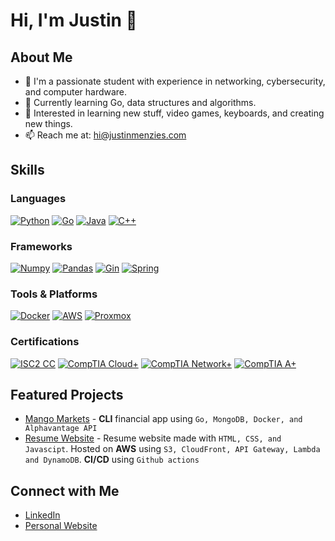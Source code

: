 # Hi, I'm Justin 👋

## About Me

- 🧠 I'm a passionate student with experience in networking, cybersecurity, and computer hardware.
- 🌱 Currently learning Go, data structures and algorithms.
- 🚀 Interested in learning new stuff, video games, keyboards, and creating new things.
- 📫 Reach me at: [hi@justinmenzies.com](mailto:hi@justinmenzies.com)

## Skills

### Languages

[![Python](https://img.shields.io/badge/-Python-black?style=flat-square&logo=python)](https://www.python.org)
[![Go](https://img.shields.io/badge/-Go-black?style=flat-square&logo=go)](https://golang.org)
[![Java](https://img.shields.io/badge/-Java-black?style=flat-square&logo=openjdk)](https://www.oracle.com/java/)
[![C++](https://img.shields.io/badge/-C++-black?style=flat-square&logo=cplusplus)](https://isocpp.org/)

### Frameworks

[![Numpy](https://img.shields.io/badge/-Numpy-black?style=flat-square&logo=numpy)](https://numpy.org/)
[![Pandas](https://img.shields.io/badge/-Pandas-black?style=flat-square&logo=pandas)](https://pandas.pydata.org/)
[![Gin](https://img.shields.io/badge/-Gin-black?style=flat-square&logo=Gin)](https://gin-gonic.com/)
[![Spring](https://img.shields.io/badge/-Spring-black?style=flat-square&logo=spring)](https://spring.io/)

### Tools & Platforms

[![Docker](https://img.shields.io/badge/-Docker-black?style=flat-square&logo=docker)](https://www.docker.com/)
[![AWS](https://img.shields.io/badge/-AWS-black?style=flat-square&logo=amazonaws)](https://aws.amazon.com/)
[![Proxmox](https://img.shields.io/badge/-Proxmox-black?style=flat-square&logo=proxmox)](https://www.proxmox.com/en/)

### Certifications

[![ISC2 CC](https://img.shields.io/badge/-ISC2%20CC-black?style=flat-square)](https://www.isc2.org/Certifications/CC)
[![CompTIA Cloud+](https://img.shields.io/badge/-CompTIA%20Cloud+-black?style=flat-square)](https://www.comptia.org/certifications/cloud)
[![CompTIA Network+](https://img.shields.io/badge/-CompTIA%20Network+-black?style=flat-square)](https://www.comptia.org/certifications/network)
[![CompTIA A+](https://img.shields.io/badge/-CompTIA%20A+-black?style=flat-square)](https://www.comptia.org/certifications/a)

## Featured Projects

- [Mango Markets](https://github.com/jp-mango/mango-markets) - **CLI** financial app using `Go, MongoDB, Docker, and Alphavantage API`
- [Resume Website](https://github.com/jp-mango/Resume) - Resume website made with `HTML, CSS, and Javascipt`. Hosted on **AWS** using `S3, CloudFront, API Gateway, Lambda and DynamoDB`. **CI/CD** using `Github actions`

## Connect with Me

- [LinkedIn](https://www.linkedin.com/in/justin-menzies-926464192/)
- [Personal Website](https://justinmenzies.com/)
